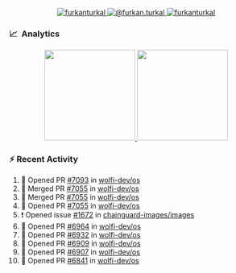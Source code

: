 <p align="center">
  <a href="https://linkedin.com/in/furkanturkal" target="blank">
    <img src="https://img.shields.io/badge/linkedin-%230077B5.svg?&style=for-the-badge&logo=linkedin&logoColor=white" alt="furkanturkal" />
  </a>
  <a href="https://medium.com/@furkan.turkal" target="blank">
    <img src="https://img.shields.io/badge/medium-%2312100E.svg?&style=for-the-badge&logo=medium&logoColor=white" alt="@furkan.turkal" />
  </a>
  <a href="https://twitter.com/furkanturkaI" target="blank">
    <img src="https://img.shields.io/badge/Twitter-1DA1F2?style=for-the-badge&logo=twitter&logoColor=white" alt="furkanturkaI" />
  </a>
</p>

### 📈 &nbsp;Analytics

<p align="center">
  <a href="https://coderstats.net/github/#Dentrax">
    <img height="180em" src="https://github-readme-stats-eight-theta.vercel.app/api?username=Dentrax&show_icons=true&theme=algolia&include_all_commits=true&count_private=true&line_height=26"/>
    <img height="180em" src="https://github-readme-stats-eight-theta.vercel.app/api/top-langs/?username=Dentrax&layout=compact&langs_count=8&theme=algolia&line_height=26"/>
  </a>
</p>

### :zap: Recent Activity

<!--START_SECTION:activity-->
1. 💪 Opened PR [#7093](https://github.com/wolfi-dev/os/pull/7093) in [wolfi-dev/os](https://github.com/wolfi-dev/os)
2. 🎉 Merged PR [#7055](https://github.com/wolfi-dev/os/pull/7055) in [wolfi-dev/os](https://github.com/wolfi-dev/os)
3. 🎉 Merged PR [#7055](https://github.com/wolfi-dev/os/pull/7055) in [wolfi-dev/os](https://github.com/wolfi-dev/os)
4. 💪 Opened PR [#7055](https://github.com/wolfi-dev/os/pull/7055) in [wolfi-dev/os](https://github.com/wolfi-dev/os)
5. ❗ Opened issue [#1672](https://github.com/chainguard-images/images/issues/1672) in [chainguard-images/images](https://github.com/chainguard-images/images)
6. 💪 Opened PR [#6964](https://github.com/wolfi-dev/os/pull/6964) in [wolfi-dev/os](https://github.com/wolfi-dev/os)
7. 💪 Opened PR [#6932](https://github.com/wolfi-dev/os/pull/6932) in [wolfi-dev/os](https://github.com/wolfi-dev/os)
8. 💪 Opened PR [#6909](https://github.com/wolfi-dev/os/pull/6909) in [wolfi-dev/os](https://github.com/wolfi-dev/os)
9. 💪 Opened PR [#6907](https://github.com/wolfi-dev/os/pull/6907) in [wolfi-dev/os](https://github.com/wolfi-dev/os)
10. 💪 Opened PR [#6841](https://github.com/wolfi-dev/os/pull/6841) in [wolfi-dev/os](https://github.com/wolfi-dev/os)
<!--END_SECTION:activity-->
